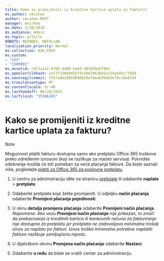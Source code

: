 ```yaml
---
title: Kako se promijeniti iz kreditne kartice uplata za fakturu?
ms.author: cmcatee
author: cmcatee-MSFT
manager: mnirkhe
ms.date: 2/20/2018
ms.audience: Admin
ms.topic: article
ROBOTS: NOINDEX, NOFOLLOW
localization_priority: Normal
ms.collection: Adm_O365
ms.custom:
- "433"
- "1500001"
ms.assetid: c8f2a1a1-9704-4d08-ba60-d836b9a5f981
ms.openlocfilehash: 2afff350b0d55f8c6962963b65a159ad4dcf76b0
ms.sourcegitcommit: 5fb7a4b28859690020efdea630d03e70cc0e6334
ms.translationtype: MT
ms.contentlocale: hr-HR
ms.lasthandoff: 06/28/2019
ms.locfileid: "35386185"
---
```

# <a name="how-do-i-change-from-credit-card-payments-to-invoice"></a>Kako se promijeniti iz kreditne kartice uplata za fakturu?

> [!NOTE]
> Mogućnost platiti fakturu dostupna samo ako pretplatu Office 365 troškove preko određenim iznosom (koji se razlikuje za mjesto servisa). Potvrdite odobrenja možda će biti potreban za veće plaćanja fakture. Da biste saznali više, pogledajte [platiti za Office 365 za poslovne pretplatu](https://support.office.com/article/734f4aab-df2d-4e9b-8cb1-691910bde216).
  
1. U centru za administraciju idite na stranicu [pretplate](https://go.microsoft.com/fwlink/p/?linkid=842054) ili odaberite **naplate** \> **pretplate**.

2. Odaberite pretplate koje želite promijeniti. U odjeljku **način plaćanja** odaberite **Promijeni plaćanja pojedinosti**.

3. U oknu **detalja promjena plaćanja** odaberite **Promijeni način plaćanja**.
<br>*Napomena: Ako vezu **Promijeni način plaćanja** nije prikazan, to znači da prebacivanja iz kreditnih kartica ili bankovnih računa za fakturiranje nije dostupna za pretplatu jer pretplata ne zadovoljava minimalne trošak iznos za naplatu po fakturi. Iznos troška minimalne potrebne naplatiti fakture razlikuje zemljopisno mjesto.*
  
4. U dijaloškom okviru **Promjena način plaćanja** odaberite **Nastavi**.

5. Odaberite **u redu** da biste se vratili centar za administraciju.
